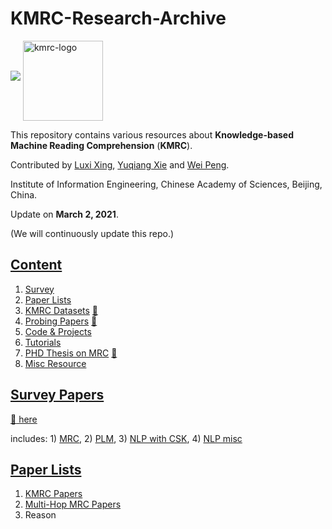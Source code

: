 # KMRC-Research-Archive
![](https://img.shields.io/badge/Status-building-brightgreen)
<img align="middle" src="content/assets/kmrc-icon.png" height="128" alt="kmrc-logo">

This repository contains various resources about **Knowledge-based Machine Reading Comprehension** (**KMRC**).

Contributed by [Luxi Xing](https://github.com/XingLuxi), [Yuqiang Xie](https://github.com/IndexFziQ) and [Wei Peng](https://github.com/a414351664).

Institute of Information Engineering, Chinese Academy of Sciences, Beijing, China.

Update on **March 2, 2021**.

(We will continuously update this repo.)


<!--![](https://img.shields.io/badge/-blog-red) -->
## [Content](#content)

1. [Survey](#survey-papers)
2. [Paper Lists](#paper-lists)
3. [KMRC Datasets](#mrc-benchmark-datasets) [:link:](/content/datasets-kmrc.md)
4. [Probing Papers](#content) [:link:](/content/papers-prob.md)
5. [Code & Projects](#content)
6. [Tutorials](#content)
7. [PHD Thesis on MRC](#content) [:link: ](/content/phd-thesis.md)
8. [Misc Resource](#content)

## [Survey Papers](#content)

[:link: here](/content/surveys.md)

includes: 1) [MRC](/content/surveys.md#mrc), 2) [PLM](/content/surveys.md#plm), 3) [NLP with CSK](/content/surveys.md#nlp-with-csk), 4) [NLP misc](/content/surveys.md#nlp-misc)

## [Paper Lists](#content)

1. [KMRC Papers](/content/papers-kmrc.md)
2. [Multi-Hop MRC Papers](https://github.com/XingLuxi/KMRC-Research-Archive/blob/master/content/papers-multi-hop.md)
3. Reason

